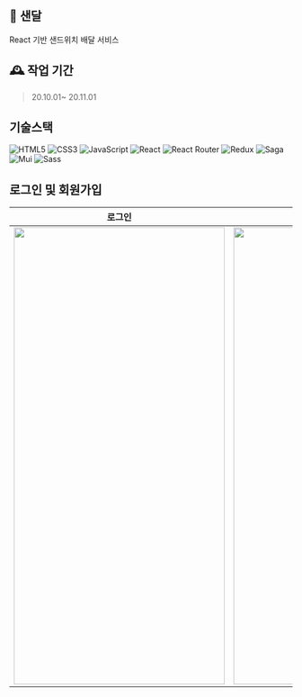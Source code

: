 ## 🥙 샌달

React 기반 샌드위치 배달 서비스

## 🕰 작업 기간

> 20.10.01~ 20.11.01

## 기술스택

![HTML5](https://img.shields.io/badge/html5-%23E34F26.svg?style=for-the-badge&logo=html5&logoColor=white)
![CSS3](https://img.shields.io/badge/css3-%231572B6.svg?style=for-the-badge&logo=css3&logoColor=white)
![JavaScript](https://img.shields.io/badge/javascript-%23323330.svg?style=for-the-badge&logo=javascript&logoColor=%23F7DF1E)
![React](https://img.shields.io/badge/react-%2320232a.svg?style=for-the-badge&logo=react&logoColor=%2361DAFB)
![React Router](https://img.shields.io/badge/React_Router-CA4245?style=for-the-badge&logo=react-router&logoColor=white)
![Redux](https://img.shields.io/badge/redux-%23593d88.svg?style=for-the-badge&logo=redux&logoColor=white)
![Saga](https://img.shields.io/badge/SAGA-999999?style=for-the-badge&logo=redux-saga&logoColor=white)
![Mui](https://img.shields.io/badge/-Mui-0077ff?style=for-the-badge&logo=ant-design&logoColor=white)
![Sass](https://img.shields.io/badge/Sass-CC6699?style=for-the-badge&logo=sass&logoColor=white)

## 로그인 및 회원가입

|                                                                        로그인                                                                        |                                                                       회원가입                                                                       |
| :--------------------------------------------------------------------------------------------------------------------------------------------------: | :--------------------------------------------------------------------------------------------------------------------------------------------------: |
| <img src="https://user-images.githubusercontent.com/40492343/144026718-22b80467-4687-47f3-a5c9-5541c9dcd6ad.png" width="375px" height="812px"></img> | <img src="https://user-images.githubusercontent.com/40492343/144027023-c20f9b69-b7ac-4f9f-a647-f5615040edd0.png" width="375px" height="812px"></img> |
